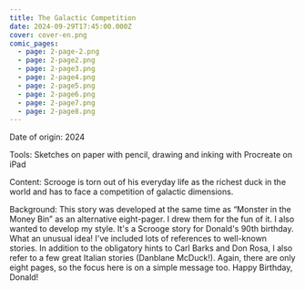 ```yaml
---
title: The Galactic Competition
date: 2024-09-29T17:45:00.000Z
cover: cover-en.png
comic_pages:
  - page: 2-page-2.png
  - page: 2-page2.png
  - page: 2-page3.png
  - page: 2-page4.png
  - page: 2-page5.png
  - page: 2-page6.png
  - page: 2-page7.png
  - page: 2-page8.png
---
```



Date of origin: 2024

Tools: Sketches on paper with pencil, drawing and inking with Procreate on iPad

Content: Scrooge is torn out of his everyday life as the richest duck in the world and has to face a competition of galactic dimensions.

Background: This story was developed at the same time as “Monster in the Money Bin” as an alternative eight-pager. I drew them for the fun of it. I also wanted to develop my style. It's a Scrooge story for Donald's 90th birthday. What an unusual idea! I've included lots of references to well-known stories. In addition to the obligatory hints to Carl Barks and Don Rosa, I also refer to a few great Italian stories (Danblane McDuck!). Again, there are only eight pages, so the focus here is on a simple message too. Happy Birthday, Donald!
